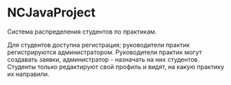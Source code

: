 # NCJavaProject

Система распределения студентов по практикам.

Для студентов доступна регистрация; руководители практик регистрируются администратором. Руководители практик могут создавать заявки, администратор - назначать на них студентов. Студенты только редактируют свой профиль и видят, на какую практику их направили.
